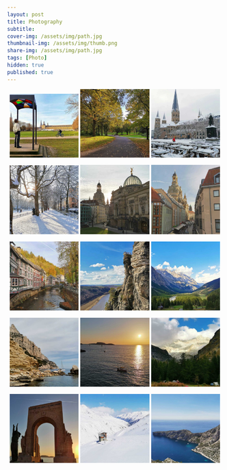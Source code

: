 ```yaml
---
layout: post
title: Photography
subtitle: 
cover-img: /assets/img/path.jpg
thumbnail-img: /assets/img/thumb.png
share-img: /assets/img/path.jpg
tags: [Photo]
hidden: true
published: true
---
```




<p align="middle">
  <img src="/assets/img/photos/uni.jpg" width="32%" alt="Italian Trulli" />
  <img src="/assets/img/photos/Bonn2.jpg" width="32%" alt="Italian Trulli"/> 
  <img src="/assets/img/photos/Bonn3.jpg" width="32%" alt="Italian Trulli"/> 
</p>

<p align="middle">
  <img src="/assets/img/photos/Bonn1.jpg" width="32%" alt="Italian Trulli" />
  <img src="/assets/img/photos/Dresden1.jpg" width="32%" alt="Italian Trulli" />
  <img src="/assets/img/photos/Dresden2.jpg" width="32%" alt="Italian Trulli"/>
</p>

<p align="middle">
  <img src="/assets/img/photos/1.jpg" width="32%" alt="Italian Trulli" />
  <img src="/assets/img/photos/Dresden3.jpg" width="32%" alt="Italian Trulli"/> 
  <img src="/assets/img/photos/3.jpg" width="32%" alt="Italian Trulli" />
</p>

<p align="middle">
  <img src="/assets/img/photos/5.jpg" width="32%" alt="Italian Trulli" />
  <img src="/assets/img/photos/6.jpg" width="32%" alt="Italian Trulli"/> 
  <img src="/assets/img/photos/4.jpg" width="32%" alt="Italian Trulli"/> 
</p>

<p align="middle">
  <img src="/assets/img/photos/7.jpg" width="32%" alt="Italian Trulli" />
  <img src="/assets/img/photos/2.jpg" width="32%" alt="Italian Trulli"/> 
  <img src="/assets/img/photos/8.jpg" width="32%" alt="Italian Trulli"/> 
</p>
